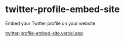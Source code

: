 # twitter-profile-embed-site

Embed your Twitter profile on your website

[twitter-profile-embed-site.vercel.app](https://twitter-profile-embed-site.vercel.app/)